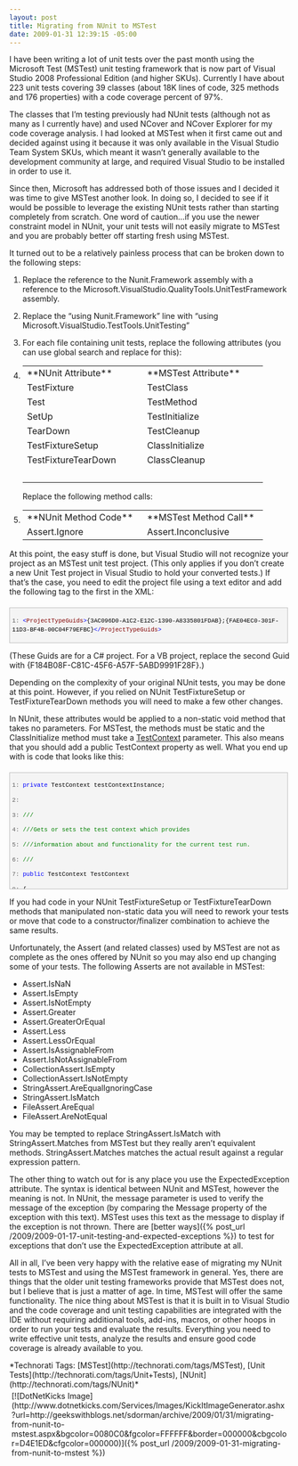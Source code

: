```yaml
---
layout: post
title: Migrating from NUnit to MSTest
date: 2009-01-31 12:39:15 -05:00
---
```


I have been writing a lot of unit tests over the past month using the Microsoft Test (MSTest) unit testing framework that is now part of Visual Studio 2008 Professional Edition (and higher SKUs). Currently I have about 223 unit tests covering 39 classes (about 18K lines of code, 325 methods and 176 properties) with a code coverage percent of 97%.

The classes that I’m testing previously had NUnit tests (although not as many as I currently have) and used NCover and NCover Explorer for my code coverage analysis. I had looked at MSTest when it first came out and decided against using it because it was only available in the Visual Studio Team System SKUs, which meant it wasn’t generally available to the development community at large, and required Visual Studio to be installed in order to use it.

Since then, Microsoft has addressed both of those issues and I decided it was time to give MSTest another look. In doing so, I decided to see if it would be possible to leverage the existing NUnit tests rather than starting completely from scratch. One word of caution…if you use the newer constraint model in NUnit, your unit tests will not easily migrate to MSTest and you are probably better off starting fresh using MSTest.

It turned out to be a relatively painless process that can be broken down to the following steps:

1.  Replace the reference to the Nunit.Framework assembly with a reference to the Microsoft.VisualStudio.QualityTools.UnitTestFramework assembly.
2.  Replace the “using Nunit.Framework” line with “using Microsoft.VisualStudio.TestTools.UnitTesting”
3.  For each file containing unit tests, replace the following attributes (you can use global search and replace for this):       

4.  <table border="0" cellspacing="0" cellpadding="2" width="400"><tbody>       <tr>         <td valign="top" width="200">**NUnit Attribute**</td>          <td valign="top" width="200">**MSTest Attribute**</td>       </tr>        <tr>         <td valign="top" width="200">TestFixture</td>          <td valign="top" width="200">TestClass</td>       </tr>        <tr>         <td valign="top" width="200">Test</td>          <td valign="top" width="200">TestMethod</td>       </tr>        <tr>         <td valign="top" width="200">SetUp</td>          <td valign="top" width="200">TestInitialize</td>       </tr>        <tr>         <td valign="top" width="200">TearDown</td>          <td valign="top" width="200">TestCleanup</td>       </tr>        <tr>         <td valign="top" width="200">TestFixtureSetup</td>          <td valign="top" width="200">ClassInitialize</td>       </tr>        <tr>         <td valign="top" width="200">TestFixtureTearDown</td>          <td valign="top" width="200">ClassCleanup</td>       </tr>        <tr>         <td valign="top" width="200"> </td>          <td valign="top" width="200"> </td>       </tr>     </tbody></table>    Replace the following method calls:       

5.  <table border="0" cellspacing="0" cellpadding="2" width="400"><tbody>       <tr>         <td valign="top" width="200">**NUnit Method Code**</td>          <td valign="top" width="200">**MSTest Method Call**</td>       </tr>        <tr>         <td valign="top" width="200">Assert.Ignore</td>          <td valign="top" width="200">Assert.Inconclusive</td>       </tr>     </tbody></table>   

At this point, the easy stuff is done, but Visual Studio will not recognize your project as an MSTest unit test project. (This only applies if you don’t create a new Unit Test project in Visual Studio to hold your converted tests.) If that’s the case, you need to edit the project file using a text editor and add the following tag to the first <PropertyGroup> in the XML:
  <div style="border-bottom: silver 1px solid; border-left: silver 1px solid; padding-bottom: 4px; line-height: 12pt; background-color: #f4f4f4; margin: 20px 0px 10px; padding-left: 4px; width: 97.5%; padding-right: 4px; font-family: 'Courier New', courier, monospace; max-height: 200px; font-size: 8pt; overflow: auto; border-top: silver 1px solid; cursor: text; border-right: silver 1px solid; padding-top: 4px" id="codeSnippetWrapper">   <div style="border-bottom-style: none; padding-bottom: 0px; line-height: 12pt; border-right-style: none; background-color: #f4f4f4; padding-left: 0px; width: 100%; padding-right: 0px; font-family: 'Courier New', courier, monospace; border-top-style: none; color: black; font-size: 8pt; border-left-style: none; overflow: visible; padding-top: 0px" id="codeSnippet">     

<span style="color: #606060" id="lnum1">   1:</span> <span style="color: #0000ff"><</span><span style="color: #800000">ProjectTypeGuids</span><span style="color: #0000ff">></span>{3AC096D0-A1C2-E12C-1390-A8335801FDAB};{FAE04EC0-301F-11D3-BF4B-00C04F79EFBC}<span style="color: #0000ff"></</span><span style="color: #800000">ProjectTypeGuids</span><span style="color: #0000ff">></span>

</div>
</div>



(These Guids are for a C# project. For a VB project, replace the second Guid with {F184B08F-C81C-45F6-A57F-5ABD9991F28F}.)

Depending on the complexity of your original NUnit tests, you may be done at this point. However, if you relied on NUnit TestFixtureSetup or TestFixtureTearDown methods you will need to make a few other changes.

In NUnit, these attributes would be applied to a non-static void method that takes no parameters. For MSTest, the methods must be static and the ClassInitialize method must take a [TestContext](http://msdn.microsoft.com/en-us/library/microsoft.visualstudio.testtools.unittesting.testcontext.aspx) parameter. This also means that you should add a public TestContext property as well. What you end up with is code that looks like this:


<div style="border-bottom: silver 1px solid; border-left: silver 1px solid; padding-bottom: 4px; line-height: 12pt; background-color: #f4f4f4; margin: 20px 0px 10px; padding-left: 4px; width: 97.5%; padding-right: 4px; font-family: 'Courier New', courier, monospace; height: 239px; max-height: 200px; font-size: 8pt; overflow: auto; border-top: silver 1px solid; cursor: text; border-right: silver 1px solid; padding-top: 4px" id="codeSnippetWrapper">
  <div style="border-bottom-style: none; padding-bottom: 0px; line-height: 12pt; border-right-style: none; background-color: #f4f4f4; padding-left: 0px; width: 100%; padding-right: 0px; font-family: 'Courier New', courier, monospace; border-top-style: none; color: black; font-size: 8pt; border-left-style: none; overflow: visible; padding-top: 0px" id="codeSnippet">
    

<span style="color: #606060" id="lnum1">   1:</span> <span style="color: #0000ff">private</span> TestContext testContextInstance;

<span style="color: #606060" id="lnum2">   2:</span>  

<span style="color: #606060" id="lnum3">   3:</span> <span style="color: #008000">/// <summary></span>

<span style="color: #606060" id="lnum4">   4:</span> <span style="color: #008000">///Gets or sets the test context which provides</span>

<span style="color: #606060" id="lnum5">   5:</span> <span style="color: #008000">///information about and functionality for the current test run.</span>

<span style="color: #606060" id="lnum6">   6:</span> <span style="color: #008000">///</summary></span>

<span style="color: #606060" id="lnum7">   7:</span> <span style="color: #0000ff">public</span> TestContext TestContext

<span style="color: #606060" id="lnum8">   8:</span> {

<span style="color: #606060" id="lnum9">   9:</span>     get

<span style="color: #606060" id="lnum10">  10:</span>     {

<span style="color: #606060" id="lnum11">  11:</span>         <span style="color: #0000ff">return</span> testContextInstance;

<span style="color: #606060" id="lnum12">  12:</span>     }

<span style="color: #606060" id="lnum13">  13:</span>     set

<span style="color: #606060" id="lnum14">  14:</span>     {

<span style="color: #606060" id="lnum15">  15:</span>         testContextInstance = <span style="color: #0000ff">value</span>;

<span style="color: #606060" id="lnum16">  16:</span>     }

<span style="color: #606060" id="lnum17">  17:</span> }

<span style="color: #606060" id="lnum18">  18:</span>  

<span style="color: #606060" id="lnum19">  19:</span> [ClassInitialize()]

<span style="color: #606060" id="lnum20">  20:</span> <span style="color: #0000ff">public</span> <span style="color: #0000ff">static</span> <span style="color: #0000ff">void</span> ClassInit(TestContext context)

<span style="color: #606060" id="lnum21">  21:</span> {

<span style="color: #606060" id="lnum22">  22:</span>     MessageBox.Show(<span style="color: #006080">"ClassInit "</span> + context.TestName);

<span style="color: #606060" id="lnum23">  23:</span> }

<span style="color: #606060" id="lnum24">  24:</span>  

<span style="color: #606060" id="lnum25">  25:</span> [ClassCleanup()]

<span style="color: #606060" id="lnum26">  26:</span> <span style="color: #0000ff">public</span> <span style="color: #0000ff">static</span> <span style="color: #0000ff">void</span> ClassCleanup()

<span style="color: #606060" id="lnum27">  27:</span> {

<span style="color: #606060" id="lnum28">  28:</span>     MessageBox.Show(<span style="color: #006080">"ClassCleanup"</span>);

<span style="color: #606060" id="lnum29">  29:</span> }

</div>
</div>



If you had code in your NUnit TestFixtureSetup or TestFixtureTearDown methods that manipulated non-static data you will need to rework your tests or move that code to a constructor/finalizer combination to achieve the same results.

Unfortunately, the Assert (and related classes) used by MSTest are not as complete as the ones offered by NUnit so you may also end up changing some of your tests. The following Asserts are not available in MSTest:

*   Assert.IsNaN
*   Assert.IsEmpty
*   Assert.IsNotEmpty
*   Assert.Greater
*   Assert.GreaterOrEqual
*   Assert.Less
*   Assert.LessOrEqual
*   Assert.IsAssignableFrom
*   Assert.IsNotAssignableFrom
*   CollectionAssert.IsEmpty
*   CollectionAssert.IsNotEmpty
*   StringAssert.AreEqualIgnoringCase
*   StringAssert.IsMatch
*   FileAssert.AreEqual
*   FileAssert.AreNotEqual



You may be tempted to replace StringAssert.IsMatch with StringAssert.Matches from MSTest but they really aren’t equivalent methods. StringAssert.Matches matches the actual result against a regular expression pattern.

The other thing to watch out for is any place you use the ExpectedException attribute. The syntax is identical between NUnit and MSTest, however the meaning is not. In NUnit, the message parameter is used to verify the message of the exception (by comparing the Message property of the exception with this text). MSTest uses this text as the message to display if the exception is not thrown. There are [better ways]({% post_url /2009/2009-01-17-unit-testing-and-expected-exceptions %}) to test for exceptions that don’t use the ExpectedException attribute at all.

All in all, I’ve been very happy with the relative ease of migrating my NUnit tests to MSTest and using the MSTest framework in general. Yes, there are things that the older unit testing frameworks provide that MSTest does not, but I believe that is just a matter of age. In time, MSTest will offer the same functionality. The nice thing about MSTest is that it is built in to Visual Studio and the code coverage and unit testing capabilities are integrated with the IDE without requiring additional tools, add-ins, macros, or other hoops in order to run your tests and evaluate the results. Everything you need to write effective unit tests, analyze the results and ensure good code coverage is already available to you.


<div style="padding-bottom: 0px; margin: 0px; padding-left: 0px; padding-right: 0px; display: inline; float: none; padding-top: 0px" id="scid:0767317B-992E-4b12-91E0-4F059A8CECA8:8e530e48-a136-4398-b4d6-7da6416e2cd3" class="wlWriterSmartContent">*Technorati Tags: [MSTest](http://technorati.com/tags/MSTest), [Unit Tests](http://technorati.com/tags/Unit+Tests), [NUnit](http://technorati.com/tags/NUnit)*</div><div class="wlWriterHeaderFooter" style="text-align:left; margin:0px; padding:4px 4px 4px 4px;">[![DotNetKicks Image](http://www.dotnetkicks.com/Services/Images/KickItImageGenerator.ashx?url=http://geekswithblogs.net/sdorman/archive/2009/01/31/migrating-from-nunit-to-mstest.aspx&bgcolor=0080C0&fgcolor=FFFFFF&border=000000&cbgcolor=D4E1ED&cfgcolor=000000)]({% post_url /2009/2009-01-31-migrating-from-nunit-to-mstest %})</div>
